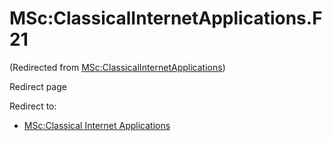 






MSc:ClassicalInternetApplications.F21
=====================================



(Redirected from [MSc:ClassicalInternetApplications](/index.php?title=MSc:ClassicalInternetApplications&redirect=no "MSc:ClassicalInternetApplications"))  

Redirect page


Redirect to:

* [MSc:Classical Internet Applications](/index.php?title=MSc:Classical_Internet_Applications&redirect=no "MSc:Classical Internet Applications")









